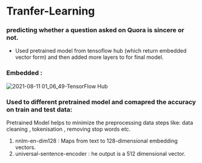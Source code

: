 # Tranfer-Learning

### predicting whether a question asked on Quora is sincere or not.
 * Used pretrained model from tensoflow hub (which return embedded vector form) and then added more layers to for final model.

### Embedded : 

![2021-08-11 01_06_49-TensorFlow Hub](https://user-images.githubusercontent.com/52347680/128924159-d22282d6-3abe-49f3-938a-ee642cea0c20.png)

### Used to different pretrained model and comapred the accuracy on train and test data:
Pretrained Model helps to minimize the preprocessing data steps like: data cleaning , tokenisation , removing stop words etc.

1. nnlm-en-dim128 : Maps from text to 128-dimensional embedding vectors.
2. universal-sentence-encoder : he output is a 512 dimensional vector. 


